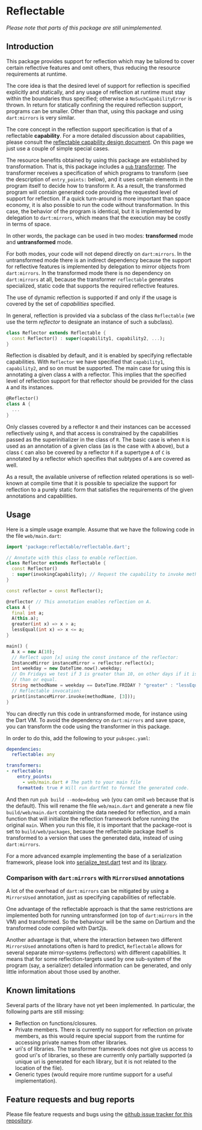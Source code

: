 # Reflectable

*Please note that parts of this package are still unimplemented.*

## Introduction

This package provides support for reflection which may be tailored to cover
certain reflective features and omit others, thus reducing the resource
requirements at runtime.

The core idea is that the desired level of support for reflection is specified
explicitly and statically, and any usage of reflection at runtime must stay
within the boundaries thus specified; otherwise a `NoSuchCapabilityError` is
thrown. In return for statically confining the required reflection support,
programs can be smaller. Other than that, using this package and using
`dart:mirrors` is very similar.

The core concept in the reflection support specification is that of a
reflectable **capability**. For a more detailed discussion about capabilities,
please consult the [reflectable capability design document][1]. On this page we
just use a couple of simple special cases.

[1]: https://github.com/dart-lang/reflectable/blob/master/reflectable/doc/TheDesignOfReflectableCapabilities.md

The resource benefits obtained by using this package are established by
transformation. That is, this package includes a [`pub` transformer][2]. The
transformer receives a specification of which programs to transform (see the
description of `entry_points:` below), and it uses certain elements in the
program itself to decide how to transform it. As a result, the transformed
program will contain generated code providing the requested level of support for
reflection. If a quick turn-around is more important than space economy, it is
also possible to run the code without transformation. In this case, the behavior
of the program is identical, but it is implemented by delegation to
`dart:mirrors`, which means that the execution may be costly in terms of space.

[2]: https://www.dartlang.org/tools/pub/assets-and-transformers.html

In other words, the package can be used in two modes: **transformed** mode and
**untransformed** mode.

For both modes, your code will not depend directly on `dart:mirrors`. In the
untransformed mode there is an indirect dependency because the support for
reflective features is implemented by delegation to mirror objects from
`dart:mirrors`. In the transformed mode there is no dependency on `dart:mirrors`
at all, because the transformer `reflectable` generates specialized, static code
that supports the required reflective features.

The use of dynamic reflection is supported if and only if the usage is covered
by the set of *capabilities* specified.

In general, reflection is provided via a subclass of the class
`Reflectable` (we use the term *reflector* to designate an instance of such a
subclass).

```dart
class Reflector extends Reflectable {
  const Reflector() : super(capability1, capability2, ...);
}
```

Reflection is disabled by default, and it is enabled by specifying reflectable
capabilities. With `Reflector` we have specified that `capability1`,
`capability2`, and so on must be supported. The main case for using this is
annotating a given class `A` with a reflector. This implies that the specified
level of reflection support for that reflector should be provided for the class
`A` and its instances.

```dart
@Reflector()
class A {
  ...
}
```

Only classes covered by a reflector `R` and their instances can be accessed
reflectively using `R`, and that access is constrained by the capabilities
passed as the superinitializer in the class of `R`. The basic case is when `R`
is used as an annotation of a given class (as is the case with `A` above), but a
class `C` can also be covered by a reflector `R` if a supertype `A` of `C` is
annotated by a reflector which specifies that subtypes of `A` are covered as
well.

As a result, the available universe of reflection related operations is so
well-known at compile time that it is possible to specialize the support for
reflection to a purely static form that satisfies the requirements of the given
annotations and capabilities.

## Usage

Here is a simple usage example. Assume that we have the following code in the
file `web/main.dart`:

```dart
import 'package:reflectable/reflectable.dart';

// Annotate with this class to enable reflection.
class Reflector extends Reflectable {
  const Reflector()
  : super(invokingCapability); // Request the capability to invoke methods.
}

const reflector = const Reflector();

@reflector // This annotation enables reflection on A.
class A {
  final int a;
  A(this.a);
  greater(int x) => x > a;
  lessEqual(int x) => x <= a;
}

main() {
  A x = new A(10);
  // Reflect upon [x] using the const instance of the reflector:
  InstanceMirror instanceMirror = reflector.reflect(x);
  int weekday = new DateTime.now().weekday;
  // On Fridays we test if 3 is greater than 10, on other days if it is less
  // than or equal.
  String methodName = weekday == DateTime.FRIDAY ? "greater" : "lessEqual";
  // Reflectable invocation:
  print(instanceMirror.invoke(methodName, [3]));
}
```

You can directly run this code in untransformed mode, for instance using the
Dart VM. To avoid the dependency on `dart:mirrors` and save space, you can
transform the code using the transformer in this package.

In order to do this, add the following to your `pubspec.yaml`:
```yaml
dependencies:
  reflectable: any

transformers:
- reflectable:
    entry_points:
      - web/main.dart # The path to your main file
    formatted: true # Will run dartfmt to format the generated code.
```

And then run `pub build --mode=debug web` (you can omit `web` because that
is the default). This will rename the file `web/main.dart` and generate a new
file `build/web/main.dart` containing the data needed for
reflection, and a main function that will initialize the
reflection framework before running the original `main`. When you run this file,
it is important that the package-root is set to `build/web/packages`,
because the reflectable package itself is transformed to a
version that uses the generated data, instead of using `dart:mirrors`.

For a more advanced example implementing the base of a serialization framework,
please look into [serialize_test.dart][3] test and its [library][4].

[3]: https://github.com/dart-lang/reflectable/blob/master/test_reflectable/test/serialize_test.dart
[4]: https://github.com/dart-lang/reflectable/blob/master/test_reflectable/lib/serialize.dart

### Comparison with `dart:mirrors` with `MirrorsUsed` annotations

A lot of the overhead of `dart:mirrors` can be mitigated by using a
`MirrorsUsed` annotation, just as specifying capabilities of reflectable.

One advantage of the reflectable approach is that the same restrictions are
implemented both for running untransformed (on top of `dart:mirrors` in the VM)
and transformed. So the behaviour will be the same on Dartium and the
transformed code compiled with Dart2js.

Another advantage is that, where the interaction between two different
`MirrorsUsed` annotations often is hard to predict, `Reflectable` allows for
several separate mirror-systems (reflectors) with different capabilities. It
means that for some reflection-targets used by one sub-system of the program
(say, a serializer) detailed information can be generated, and only little
information about those used by another.


## Known limitations

Several parts of the library have not yet been implemented. In particular, the
following parts are still missing:

- Reflection on functions/closures.
- Private members. There is currently no support for reflection on private
  members, as this would require special support from the runtime for accessing
  private names from other libraries.
- uri's of libraries. The transformer framework does not give us access to good uri's of libraries, so these are
  currently only partially supported (a unique uri is generated for each library, but it is not related to the location
  of the file). 
- Generic types (would require more runtime support for a useful implementation).

## Feature requests and bug reports

Please file feature requests and bugs using the
[github issue tracker for this repository][5].

[5]: https://github.com/dart-lang/reflectable/issues
